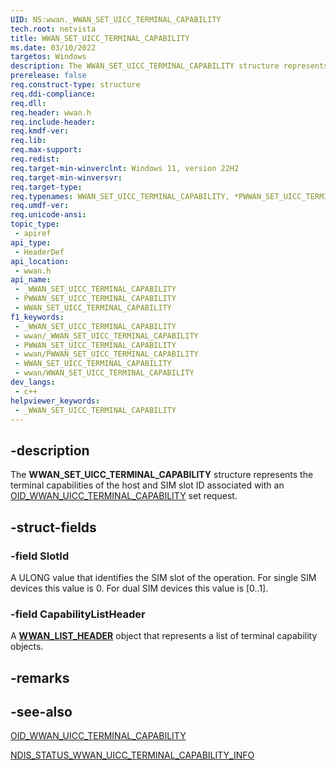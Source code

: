```yaml
---
UID: NS:wwan._WWAN_SET_UICC_TERMINAL_CAPABILITY
tech.root: netvista
title: WWAN_SET_UICC_TERMINAL_CAPABILITY
ms.date: 03/10/2022
targetos: Windows
description: The WWAN_SET_UICC_TERMINAL_CAPABILITY structure represents the terminal capabilities of the host and SIM slot ID associated with an OID_WWAN_UICC_TERMINAL_CAPABILITY set request.
prerelease: false
req.construct-type: structure
req.ddi-compliance: 
req.dll: 
req.header: wwan.h
req.include-header: 
req.kmdf-ver: 
req.lib: 
req.max-support: 
req.redist: 
req.target-min-winverclnt: Windows 11, version 22H2
req.target-min-winversvr: 
req.target-type: 
req.typenames: WWAN_SET_UICC_TERMINAL_CAPABILITY, *PWWAN_SET_UICC_TERMINAL_CAPABILITY
req.umdf-ver: 
req.unicode-ansi: 
topic_type:
 - apiref
api_type:
 - HeaderDef
api_location:
 - wwan.h
api_name:
 - _WWAN_SET_UICC_TERMINAL_CAPABILITY
 - PWWAN_SET_UICC_TERMINAL_CAPABILITY
 - WWAN_SET_UICC_TERMINAL_CAPABILITY
f1_keywords:
 - _WWAN_SET_UICC_TERMINAL_CAPABILITY
 - wwan/_WWAN_SET_UICC_TERMINAL_CAPABILITY
 - PWWAN_SET_UICC_TERMINAL_CAPABILITY
 - wwan/PWWAN_SET_UICC_TERMINAL_CAPABILITY
 - WWAN_SET_UICC_TERMINAL_CAPABILITY
 - wwan/WWAN_SET_UICC_TERMINAL_CAPABILITY
dev_langs:
 - c++
helpviewer_keywords:
 - _WWAN_SET_UICC_TERMINAL_CAPABILITY
---
```


## -description

The **WWAN_SET_UICC_TERMINAL_CAPABILITY** structure represents the terminal capabilities of the host and SIM slot ID associated with an [OID_WWAN_UICC_TERMINAL_CAPABILITY](/windows-hardware/drivers/network/oid-wwan-uicc-terminal-capability) set request.

## -struct-fields

### -field SlotId

A ULONG value that identifies the SIM slot of the operation. For single SIM devices this value is 0. For dual SIM devices this value is [0..1].

### -field CapabilityListHeader

A [**WWAN_LIST_HEADER**](ns-wwan-_wwan_list_header.md) object that represents a list of terminal capability objects.

## -remarks

## -see-also

[OID_WWAN_UICC_TERMINAL_CAPABILITY](/windows-hardware/drivers/network/oid-wwan-uicc-terminal-capability)

[NDIS_STATUS_WWAN_UICC_TERMINAL_CAPABILITY_INFO](/windows-hardware/drivers/network/ndis-status-wwan-uicc-terminal-capability-info)

